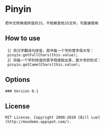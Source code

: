 Pinyin
=========
	把中文转换成拼音的JS，不依赖其他JS文件，可直接使用
How to use
----------

	 1）将汉字翻译为拼音，其中每一个字的首字母大写：	
	 pinyin.getFullChars(this.value);
	 2）将每一个字的拼音的首字母提取出来，是大写的形式：
	 pinyin.getCamelChars(this.value);

Options
-------

	### Version 0.1

License
-------

	MIT License. Copyright 2008-2010 [Bill Lue](http://moodemo.appspot.com/).

